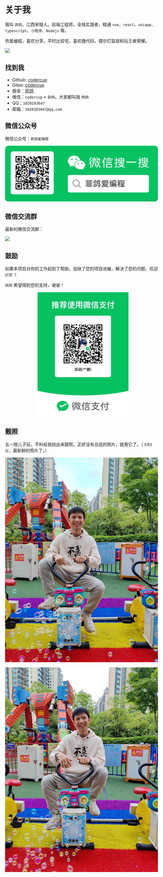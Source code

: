 # 关于我

我叫 `菲鸽`，江西宋城人。前端工程师，全栈实践者，精通 `vue`、`react`、`uniapp`、`typescript`、`小程序`、`Nodejs` 等。

热爱编程，喜欢分享，平时比较宅，喜欢撸代码，偶尔打篮球和玩王者荣耀。

[![](https://opengraph.githubassets.com/1cac1150838995e1f7d1643c00eee51a5d884f2054f995c9d3225b07b0eddb39/codercup/unibest)](https://github.com/codercup/unibest)

## 找到我

- Github: [codercup](https://github.com/codercup)
- Gitee: [codercup](https://gitee.com/codercup)
- 掘金：[菲鸽](https://juejin.cn/user/3263006241460792/posts)
- 微信：`codercup` = `菲鸽`，大家都叫我 `鸽鸽`
- QQ：`1020103647`
- 邮箱：`1020103647@qq.com`

<!-- 微信名片：

![菲鸽](./screenshots/wx-me.png) -->

## 微信公众号

微信公众号：`菲鸽爱编程`

![微信公众号](./screenshots/wx-gzh.png)

## 微信交流群

最新的微信交流群：

![](https://oss.laf.run/ukw0y1-site/wx-group.jpg)

## 鼓励

如果本项目对你的工作起到了帮助，加快了您的项目进展，解决了您的问题，欢迎 `打赏` ！

`鸽鸽` 希望得到您的支持，谢谢！

<p align='center'>
<img alt="special sponsor appwrite" src="./screenshots/pay-wx.png" width="300" style="display:inline-block; margin-left:10px;">
</p>

## 靓照

五一陪儿子玩，不料给我拍出来靓照，正好没有合适的照片，就用它了。（ `5月5日`，最新鲜的照片了。）

![alt text](image-2.png)

![alt text](image-3.png)
